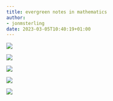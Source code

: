```yaml
---
title: evergreen notes in mathematics
author:
- jonmsterling
date: 2023-03-05T10:40:19+01:00
---
```


![](tfmt-0003)

![](tfmt-0007)

![](tfmt-0008)

![](tfmt-0005)

![](tfmt-000V)

